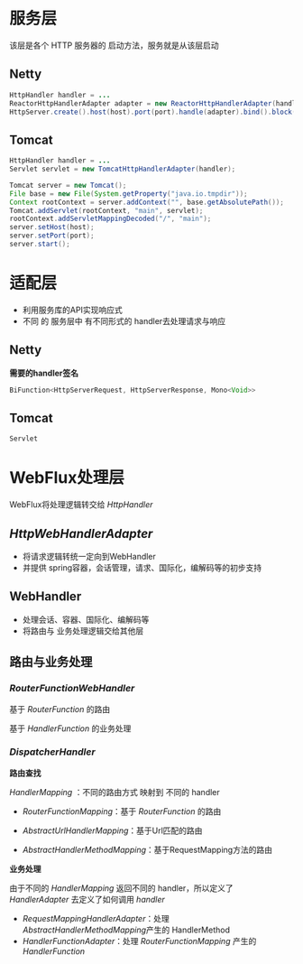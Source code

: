 

# 服务层

该层是各个 HTTP 服务器的 启动方法，服务就是从该层启动

## Netty

```java
HttpHandler handler = ...
ReactorHttpHandlerAdapter adapter = new ReactorHttpHandlerAdapter(handler);
HttpServer.create().host(host).port(port).handle(adapter).bind().block();
```

## Tomcat

```java
HttpHandler handler = ...
Servlet servlet = new TomcatHttpHandlerAdapter(handler);

Tomcat server = new Tomcat();
File base = new File(System.getProperty("java.io.tmpdir"));
Context rootContext = server.addContext("", base.getAbsolutePath());
Tomcat.addServlet(rootContext, "main", servlet);
rootContext.addServletMappingDecoded("/", "main");
server.setHost(host);
server.setPort(port);
server.start();
```



# 适配层

* 利用服务库的API实现响应式
* 不同 的 服务层中 有不同形式的 handler去处理请求与响应

## Netty

**需要的handler签名**

```java
BiFunction<HttpServerRequest, HttpServerResponse, Mono<Void>>
```

## Tomcat

```java
Servlet
```



# WebFlux处理层

WebFlux将处理逻辑转交给 *HttpHandler*

## *HttpWebHandlerAdapter*

* 将请求逻辑转统一定向到WebHandler
* 并提供 spring容器，会话管理，请求、国际化，编解码等的初步支持

## WebHandler

* 处理会话、容器、国际化、编解码等
* 将路由与 业务处理逻辑交给其他层



## 路由与业务处理

### *RouterFunctionWebHandler*

基于 *RouterFunction* 的路由

基于 *HandlerFunction* 的业务处理

### *DispatcherHandler*

**路由查找**

*HandlerMapping*  ：不同的路由方式 映射到 不同的 handler

* *RouterFunctionMapping*：基于 *RouterFunction* 的路由

* *AbstractUrlHandlerMapping*：基于Url匹配的路由

* *AbstractHandlerMethodMapping*：基于RequestMapping方法的路由

**业务处理**

由于不同的 *HandlerMapping*  返回不同的 handler，所以定义了 *HandlerAdapter* 去定义了如何调用 *handler*

* *RequestMappingHandlerAdapter*：处理 *AbstractHandlerMethodMapping*产生的 HandlerMethod
* *HandlerFunctionAdapter*：处理 *RouterFunctionMapping* 产生的 *HandlerFunction*



